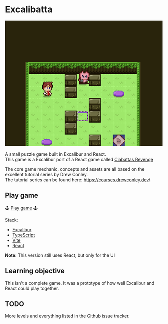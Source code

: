 # Excalibatta

![](./cover.png)

A small puzzle game built in Excalibur and React.  
This game is a Excalibur port of a React game called [Ciabattas Revenge](https://drewconley.itch.io/ciabattas-revenge)

The core game mechanic, concepts and assets are all based on the excellent tutorial series by Drew Conley.  
The tutorial series can be found here: https://courses.drewconley.dev/

## Play game

🕹️ [Play game](https://chris7777.itch.io/excalibatta) 🕹️

Stack:

- [Excalibur](https://excaliburjs.com/)
- [TypeScript](https://www.typescriptlang.org/)
- [Vite](https://vitejs.dev/)
- [React](https://react.dev/)

**Note:** This version still uses React, but only for the UI

## Learning objective

This isn't a complete game. It was a prototype of how well Excalibur and React could play together.

## TODO

More levels and everything listed in the Github issue tracker.
